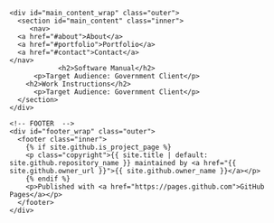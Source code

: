    <!-- MAIN CONTENT -->
    <div id="main_content_wrap" class="outer">
      <section id="main_content" class="inner">
         <nav>
      <a href="#about">About</a>
      <a href="#portfolio">Portfolio</a>
      <a href="#contact">Contact</a>
    </nav>
                <h2>Software Manual</h2>
          <p>Target Audience: Government Client</p>
        <h2>Work Instructions</h2>
          <p>Target Audience: Government Client</p>
      </section>
    </div>

    <!-- FOOTER  -->
    <div id="footer_wrap" class="outer">
      <footer class="inner">
        {% if site.github.is_project_page %}
        <p class="copyright">{{ site.title | default: site.github.repository_name }} maintained by <a href="{{ site.github.owner_url }}">{{ site.github.owner_name }}</a></p>
        {% endif %}
        <p>Published with <a href="https://pages.github.com">GitHub Pages</a></p>
      </footer>
    </div>
